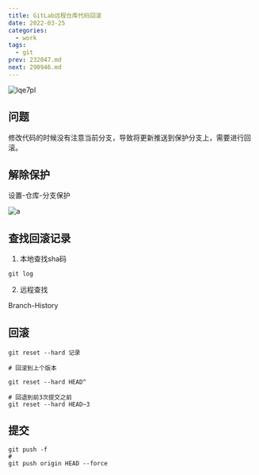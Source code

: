 ```yaml
---
title: GitLab远程仓库代码回滚
date: 2022-03-25
categories:
  - work
tags:
  - git
prev: 232047.md
next: 290946.md
---
```


![lqe7pl](https://fastly.jsdelivr.net/gh/qbmzc/images/2022/wallhaven-lqe7pl.jpg)

<!-- more -->

## 问题

修改代码的时候没有注意当前分支，导致将更新推送到保护分支上，需要进行回滚。

## 解除保护

设置-仓库-分支保护

![a](https://fastly.jsdelivr.net/gh/qbmzc/images/2022/a.png)

## 查找回滚记录

1. 本地查找sha码

```shell
git log
```

2. 远程查找

Branch-History



## 回滚

```shell
git reset --hard 记录

# 回滚到上个版本

git reset --hard HEAD^ 

# 回退到前3次提交之前
git reset --hard HEAD~3
```


## 提交

```shell
git push -f
#
git push origin HEAD --force
```

